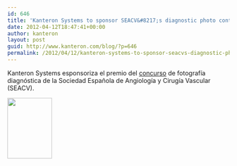 ```yaml
---
id: 646
title: 'Kanteron Systems to sponsor SEACV&#8217;s diagnostic photo contest'
date: 2012-04-12T18:47:41+00:00
author: kanteron
layout: post
guid: http://www.kanteron.com/blog/?p=646
permalink: /2012/04/12/kanteron-systems-to-sponsor-seacvs-diagnostic-photo-contest/
---
```

<p title="http://www.seacv.es/becas_premios/2012.php">
  Kanteron Systems esponsoriza el premio del <a title="http://www.seacv.es/becas_premios/2012.php" href="http://www.seacv.es/becas_premios/2012.php" target="_blank">concurso</a> de fotografía diagnóstica de la Sociedad Española de Angiología y Cirugía Vascular (SEACV).
</p>

<img class="aligncenter" title="poster" src="http://www.seacv.es/imagenes/becas_premios/I_CF_CDVI.jpg" alt="" width="101" height="138" />